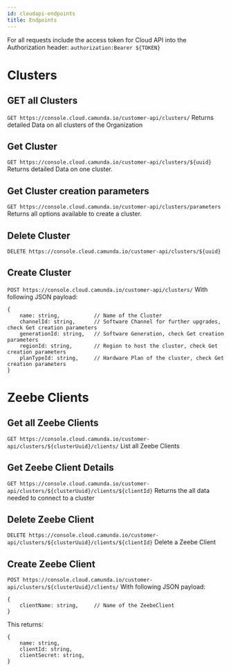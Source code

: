 ```yaml
---
id: cloudapi-endpoints
title: Endpoints
---
```


For all requests include the access token for Cloud API into the Authorization header: `authorization:Bearer ${TOKEN}`

# Clusters
## GET all Clusters
`GET https://console.cloud.camunda.io/customer-api/clusters/`
Returns detailed Data on all clusters of the Organization

## Get Cluster
`GET https://console.cloud.camunda.io/customer-api/clusters/${uuid}`
Returns detailed Data on one cluster.

## Get Cluster creation parameters
`GET https://console.cloud.camunda.io/customer-api/clusters/parameters`
Returns all options available to create a cluster.

## Delete Cluster
`DELETE https://console.cloud.camunda.io/customer-api/clusters/${uuid}`

## Create Cluster
`POST https://console.cloud.camunda.io/customer-api/clusters/`
With following JSON payload:
```
{
    name: string,           // Name of the Cluster
    channelId: string,      // Software Channel for further upgrades, check Get creation parameters
    generationId: string,   // Software Generation, check Get creation parameters
    regionId: string,       // Region to host the cluster, check Get creation parameters
    planTypeId: string,     // Hardware Plan of the cluster, check Get creation parameters
}
```

# Zeebe Clients
## Get all Zeebe Clients
`GET https://console.cloud.camunda.io/customer-api/clusters/${clusterUuid}/clients/`
List all Zeebe Clients

## Get Zeebe Client Details
`GET https://console.cloud.camunda.io/customer-api/clusters/${clusterUuid}/clients/${clientId}`
Returns the all data needed to connect to a cluster

## Delete Zeebe Client
`DELETE https://console.cloud.camunda.io/customer-api/clusters/${clusterUuid}/clients/${clientId}`
Delete a Zeebe Client

## Create Zeebe Client
`POST https://console.cloud.camunda.io/customer-api/clusters/${clusterUuid}/clients/`
With following JSON payload:
```
{
    clientName: string,     // Name of the ZeebeClient
}
```

This returns:
```
{
    name: string,
    clientId: string,
    clientSecret: string,
}
```


